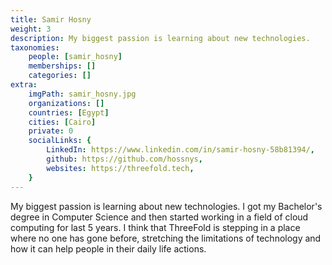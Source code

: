 ```yaml
---
title: Samir Hosny
weight: 3
description: My biggest passion is learning about new technologies.
taxonomies:
    people: [samir_hosny]
    memberships: []
    categories: []
extra:
    imgPath: samir_hosny.jpg
    organizations: []
    countries: [Egypt]
    cities: [Cairo]
    private: 0
    socialLinks: {
        LinkedIn: https://www.linkedin.com/in/samir-hosny-58b81394/,
        github: https://github.com/hossnys,
        websites: https://threefold.tech,
    }
---
```


My biggest passion is learning about new technologies. I got my Bachelor's degree in Computer Science and then started working in a field of cloud computing for last 5 years. I think that ThreeFold is stepping in a place where no one has gone before, stretching the limitations of technology and how it can help people in their daily life actions.

